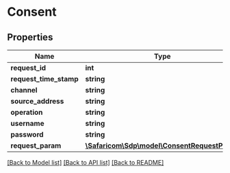 # Consent

## Properties
Name | Type | Description | Notes
------------ | ------------- | ------------- | -------------
**request_id** | **int** |  | [optional] 
**request_time_stamp** | **string** |  | [optional] 
**channel** | **string** |  | [optional] 
**source_address** | **string** |  | [optional] 
**operation** | **string** |  | [optional] 
**username** | **string** |  | [optional] 
**password** | **string** |  | [optional] 
**request_param** | [**\Safaricom\Sdp\model\ConsentRequestParam**](ConsentRequestParam.md) |  | [optional] 

[[Back to Model list]](../README.md#documentation-for-models) [[Back to API list]](../README.md#documentation-for-api-endpoints) [[Back to README]](../README.md)


